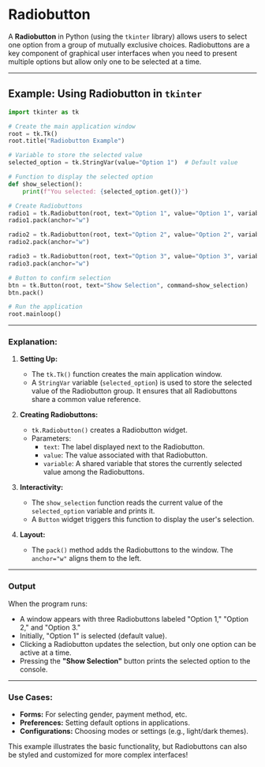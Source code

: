 # Radiobutton

A **Radiobutton** in Python (using the `tkinter` library) allows users to select one option from a group of mutually exclusive choices. Radiobuttons are a key component of graphical user interfaces when you need to present multiple options but allow only one to be selected at a time.

---

## Example: Using Radiobutton in `tkinter`

```python
import tkinter as tk

# Create the main application window
root = tk.Tk()
root.title("Radiobutton Example")

# Variable to store the selected value
selected_option = tk.StringVar(value="Option 1")  # Default value

# Function to display the selected option
def show_selection():
    print(f"You selected: {selected_option.get()}")

# Create Radiobuttons
radio1 = tk.Radiobutton(root, text="Option 1", value="Option 1", variable=selected_option)
radio1.pack(anchor="w")

radio2 = tk.Radiobutton(root, text="Option 2", value="Option 2", variable=selected_option)
radio2.pack(anchor="w")

radio3 = tk.Radiobutton(root, text="Option 3", value="Option 3", variable=selected_option)
radio3.pack(anchor="w")

# Button to confirm selection
btn = tk.Button(root, text="Show Selection", command=show_selection)
btn.pack()

# Run the application
root.mainloop()
```

---

### Explanation:

1. **Setting Up:**

   - The `tk.Tk()` function creates the main application window.
   - A `StringVar` variable (`selected_option`) is used to store the selected value of the Radiobutton group. It ensures that all Radiobuttons share a common value reference.

2. **Creating Radiobuttons:**

   - `tk.Radiobutton()` creates a Radiobutton widget.
   - Parameters:
     - `text`: The label displayed next to the Radiobutton.
     - `value`: The value associated with that Radiobutton.
     - `variable`: A shared variable that stores the currently selected value among the Radiobuttons.

3. **Interactivity:**

   - The `show_selection` function reads the current value of the `selected_option` variable and prints it.
   - A `Button` widget triggers this function to display the user's selection.

4. **Layout:**
   - The `pack()` method adds the Radiobuttons to the window. The `anchor="w"` aligns them to the left.

---

### Output

When the program runs:

- A window appears with three Radiobuttons labeled "Option 1," "Option 2," and "Option 3."
- Initially, "Option 1" is selected (default value).
- Clicking a Radiobutton updates the selection, but only one option can be active at a time.
- Pressing the **"Show Selection"** button prints the selected option to the console.

---

### Use Cases:

- **Forms:** For selecting gender, payment method, etc.
- **Preferences:** Setting default options in applications.
- **Configurations:** Choosing modes or settings (e.g., light/dark themes).

This example illustrates the basic functionality, but Radiobuttons can also be styled and customized for more complex interfaces!
